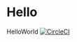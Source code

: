 # Hello
HelloWorld
[![CircleCI](https://circleci.com/gh/fresh-ash/Hello.svg?style=svg)](https://circleci.com/gh/fresh-ash/Hello)
